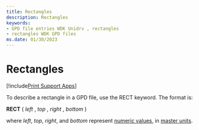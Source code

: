 ```yaml
---
title: Rectangles
description: Rectangles
keywords:
- GPD file entries WDK Unidrv , rectangles
- rectangles WDK GPD files
ms.date: 01/30/2023
---
```


# Rectangles

[!include[Print Support Apps](../includes/print-support-apps.md)]

To describe a rectangle in a GPD file, use the RECT keyword. The format is:

**RECT** ( *left* , *top* , *right* , *bottom* )

where *left*, *top*, *right*, and *bottom* represent [numeric values](numeric-values.md), in [master units](master-units.md).
